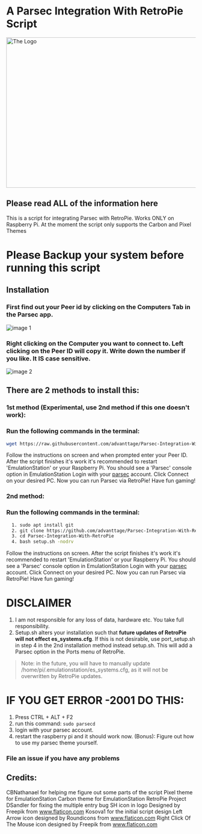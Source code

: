 # A Parsec Integration With RetroPie Script
<img src="https://github.com/advanttage/Parsec-Integration-With-RetroPie/blob/master/RetroPie-Parsec.logo.svg" alt="The Logo" width="1600" height="400">

## Please read ALL of the information here


This is a script for integrating Parsec with RetroPie.
Works ONLY on Raspberry Pi.
At the moment the script only supports the Carbon and Pixel Themes
# Please Backup your system before running this script

## Installation

### First find out your Peer id by clicking on the Computers Tab in the Parsec app.
![image 1](https://raw.githubusercontent.com/advanttage/Parsec-Integration-With-RetroPie/master/parsec_1.png)


### Right clicking on the Computer you want to connect to. Left clicking on the Peer ID will copy it. Write down the number if you like. It IS case sensitive.


![image 2](https://raw.githubusercontent.com/advanttage/Parsec-Integration-With-RetroPie/master/parsec_2.png)

## There are 2 methods to install this:
### 1st method (Experimental, use 2nd method if this one doesn't work):
### Run the following commands in the terminal:
```bash
wget https://raw.githubusercontent.com/advanttage/Parsec-Integration-With-RetroPie/master/curlsetup.sh && sh curlsetup.sh
```
  Follow the instructions on screen and when prompted enter your Peer ID.
  After the script finishes it's work it's recommended to restart 'EmulationStation' or your Raspberry Pi.
  You should see a 'Parsec'  console option in EmulationStation
  Login with your [parsec](https://parsecgaming.com) account.
  Click Connect on your desired PC.
  Now you can run Parsec via RetroPie! Have fun gaming!


### 2nd method:
### Run the following commands in the terminal:
```bash
  1. sudo apt install git
  2. git clone https://github.com/advanttage/Parsec-Integration-With-RetroPie.git
  3. cd Parsec-Integration-With-RetroPie
  4. bash setup.sh -nodrv
```
Follow the instructions on screen.
After the script finishes it's work it's recommended to restart 'EmulationStation' or your Raspberry Pi.
You should see a 'Parsec'  console option in EmulationStation
Login with your [parsec](https://parsecgaming.com) account.
Click Connect on your desired PC.
Now you can run Parsec via RetroPie! Have fun gaming!

# DISCLAIMER
1. I am not responsible for any loss of data, hardware etc. You take full responsibility.
2. Setup.sh alters your installation such that **future updates of RetroPie will not effect es_systems.cfg**. If this is not desirable, use port_setup.sh in step 4 in the 2nd installation method instead setup.sh. This will add a Parsec option in the Ports menu of RetroPie.
> Note: in the future, you will have to manually update /home/pi/.emulationstation/es_systems.cfg, as it will not be overwritten by RetroPie updates.


# IF YOU GET ERROR -2001 DO THIS:
1. Press CTRL + ALT + F2
2. run this command: `sudo parsecd`
3. login with your parsec account.
4. restart the raspberry pi and it should work now.
(Bonus): Figure out how to use my parsec theme yourself.

### File an issue if you have any problems
## Credits:
CBNathanael for helping me figure out some parts of the script
Pixel theme for EmulationStation
Carbon theme for EmulationStation
RetroPie Project
DSandler for fixing the multiple entry bug
SH icon in logo Designed by Freepik from www.flaticon.com
Kosova1 for the initial script design
Left Arrow icon designed by Roundicons from www.flaticon.com
Right Click Of The Mouse icon designed by Freepik from www.flaticon.com
